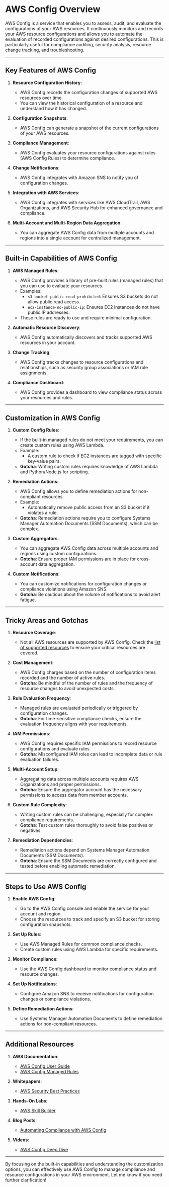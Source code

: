 # AWS Config Overview

AWS Config is a service that enables you to assess, audit, and evaluate the configurations of your AWS resources. It continuously monitors and records your AWS resource configurations and allows you to automate the evaluation of recorded configurations against desired configurations. This is particularly useful for compliance auditing, security analysis, resource change tracking, and troubleshooting.

---

## Key Features of AWS Config

1. **Resource Configuration History**:
   - AWS Config records the configuration changes of supported AWS resources over time.
   - You can view the historical configuration of a resource and understand how it has changed.

2. **Configuration Snapshots**:
   - AWS Config can generate a snapshot of the current configurations of your AWS resources.

3. **Compliance Management**:
   - AWS Config evaluates your resource configurations against rules (AWS Config Rules) to determine compliance.

4. **Change Notifications**:
   - AWS Config integrates with Amazon SNS to notify you of configuration changes.

5. **Integration with AWS Services**:
   - AWS Config integrates with services like AWS CloudTrail, AWS Organizations, and AWS Security Hub for enhanced governance and compliance.

6. **Multi-Account and Multi-Region Data Aggregation**:
   - You can aggregate AWS Config data from multiple accounts and regions into a single account for centralized management.

---

## Built-in Capabilities of AWS Config

1. **AWS Managed Rules**:
   - AWS Config provides a library of pre-built rules (managed rules) that you can use to evaluate your resources.
   - Examples:
     - `s3-bucket-public-read-prohibited`: Ensures S3 buckets do not allow public read access.
     - `ec2-instance-no-public-ip`: Ensures EC2 instances do not have public IP addresses.
   - These rules are ready to use and require minimal configuration.

2. **Automatic Resource Discovery**:
   - AWS Config automatically discovers and tracks supported AWS resources in your account.

3. **Change Tracking**:
   - AWS Config tracks changes to resource configurations and relationships, such as security group associations or IAM role assignments.

4. **Compliance Dashboard**:
   - AWS Config provides a dashboard to view compliance status across your resources and rules.

---

## Customization in AWS Config

1. **Custom Config Rules**:
   - If the built-in managed rules do not meet your requirements, you can create custom rules using AWS Lambda.
   - Example:
     - A custom rule to check if EC2 instances are tagged with specific key-value pairs.
   - **Gotcha**: Writing custom rules requires knowledge of AWS Lambda and Python/Node.js for scripting.

2. **Remediation Actions**:
   - AWS Config allows you to define remediation actions for non-compliant resources.
   - Example:
     - Automatically remove public access from an S3 bucket if it violates a rule.
   - **Gotcha**: Remediation actions require you to configure Systems Manager Automation Documents (SSM Documents), which can be complex.

3. **Custom Aggregators**:
   - You can aggregate AWS Config data across multiple accounts and regions using custom configurations.
   - **Gotcha**: Ensure proper IAM permissions are in place for cross-account data aggregation.

4. **Custom Notifications**:
   - You can customize notifications for configuration changes or compliance violations using Amazon SNS.
   - **Gotcha**: Be cautious about the volume of notifications to avoid alert fatigue.

---

## Tricky Areas and Gotchas

1. **Resource Coverage**:
   - Not all AWS resources are supported by AWS Config. Check the [list of supported resources](https://docs.aws.amazon.com/config/latest/developerguide/resource-config-reference.html) to ensure your critical resources are covered.

2. **Cost Management**:
   - AWS Config charges based on the number of configuration items recorded and the number of active rules.
   - **Gotcha**: Be mindful of the number of rules and the frequency of resource changes to avoid unexpected costs.

3. **Rule Evaluation Frequency**:
   - Managed rules are evaluated periodically or triggered by configuration changes.
   - **Gotcha**: For time-sensitive compliance checks, ensure the evaluation frequency aligns with your requirements.

4. **IAM Permissions**:
   - AWS Config requires specific IAM permissions to record resource configurations and evaluate rules.
   - **Gotcha**: Misconfigured IAM roles can lead to incomplete data or rule evaluation failures.

5. **Multi-Account Setup**:
   - Aggregating data across multiple accounts requires AWS Organizations and proper permissions.
   - **Gotcha**: Ensure the aggregator account has the necessary permissions to access data from member accounts.

6. **Custom Rule Complexity**:
   - Writing custom rules can be challenging, especially for complex compliance requirements.
   - **Gotcha**: Test custom rules thoroughly to avoid false positives or negatives.

7. **Remediation Dependencies**:
   - Remediation actions depend on Systems Manager Automation Documents (SSM Documents).
   - **Gotcha**: Ensure the SSM Documents are correctly configured and tested before enabling automatic remediation.

---

## Steps to Use AWS Config

1. **Enable AWS Config**:
   - Go to the AWS Config console and enable the service for your account and region.
   - Choose the resources to track and specify an S3 bucket for storing configuration snapshots.

2. **Set Up Rules**:
   - Use AWS Managed Rules for common compliance checks.
   - Create custom rules using AWS Lambda for specific requirements.

3. **Monitor Compliance**:
   - Use the AWS Config dashboard to monitor compliance status and resource changes.

4. **Set Up Notifications**:
   - Configure Amazon SNS to receive notifications for configuration changes or compliance violations.

5. **Define Remediation Actions**:
   - Use Systems Manager Automation Documents to define remediation actions for non-compliant resources.

---

## Additional Resources

1. **AWS Documentation**:
   - [AWS Config User Guide](https://docs.aws.amazon.com/config/latest/developerguide/WhatIsConfig.html)
   - [AWS Config Managed Rules](https://docs.aws.amazon.com/config/latest/developerguide/managed-rules-by-aws-config.html)

2. **Whitepapers**:
   - [AWS Security Best Practices](https://d1.awsstatic.com/whitepapers/Security/AWS_Security_Best_Practices.pdf)

3. **Hands-On Labs**:
   - [AWS Skill Builder](https://skillbuilder.aws/)

4. **Blog Posts**:
   - [Automating Compliance with AWS Config](https://aws.amazon.com/blogs/mt/automating-compliance-with-aws-config/)

5. **Videos**:
   - [AWS Config Deep Dive](https://www.youtube.com/watch?v=3X9a1F0xZcM)

---

By focusing on the built-in capabilities and understanding the customization options, you can effectively use AWS Config to manage compliance and resource configurations in your AWS environment. Let me know if you need further clarification!
